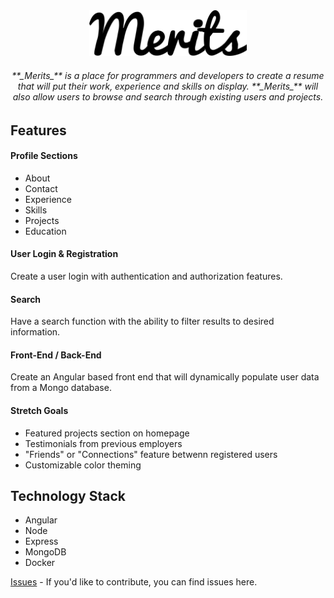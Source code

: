 <div align="center">
  <img width="50%" src="images/merits-logo.png" alt="Merits Logo">
</div>

<h6 align="center">**_Merits_** is a place for programmers and developers to create a resume that will put their work, experience and skills on display. **_Merits_** will also allow users to browse and search through existing users and projects.</h6>

## Features

#### Profile Sections
- About
- Contact
- Experience
- Skills
- Projects
- Education

#### User Login & Registration
Create a user login with authentication and authorization features. 

#### Search
Have a search function with the ability to filter results to desired information. 

#### Front-End / Back-End
Create an Angular based front end that will dynamically populate user data from a Mongo database. 

#### Stretch Goals
- Featured projects section on homepage
- Testimonials from previous employers
- "Friends" or "Connections" feature betwenn registered users
- Customizable color theming

## Technology Stack
- Angular
- Node
- Express
- MongoDB
- Docker

[Issues](https://github.com/Merits-App/merits/issues) - If you'd like to contribute, you can find issues here.
